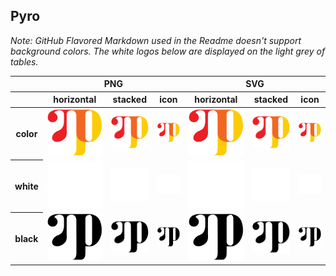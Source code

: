 ## Pyro

*Note: GitHub Flavored Markdown used in the Readme doesn't support background colors. The white logos below are displayed on the light grey of tables.*

<table class="logos-table">
	<thead>
		<tr>
			<th></th>
			<th colspan="3">PNG</th>
			<th colspan="3">SVG</th>
		</tr>
		<tr>
			<th></th>
			<th>horizontal</th>
			<th>stacked</th>
			<th>icon</th>
			<th>horizontal</th>
			<th>stacked</th>
			<th>icon</th>
		</tr>
	</thead>	
    <tbody>
		<tr>
			<th>color</th>
			<td><a href="horizontal/color/pyro-horizontal-color.png" download><img src="horizontal/color/pyro-horizontal-color.png" width="200"></a></td>
			<td><a href="stacked/color/pyro-stacked-color.png" download><img src="stacked/color/pyro-stacked-color.png" width="95"></a></td>
			<td><a href="icon/color/pyro-icon-color.png" download><img src="icon/color/pyro-icon-color.png" width="75"></a></td>
			<td><a href="horizontal/color/pyro-horizontal-color.svg" download><img src="horizontal/color/pyro-horizontal-color.svg" width="200"></a></td>
			<td><a href="stacked/color/pyro-stacked-color.svg" download><img src="stacked/color/pyro-stacked-color.svg" width="95"></a></td>
			<td><a href="icon/color/pyro-icon-color.png" download><img src="icon/color/pyro-icon-color.png" width="75"></a></td>
		</tr>
		<tr>
			<th>white</th>
			<td><a href="horizontal/white/pyro-horizontal-white.png" download><img src="horizontal/white/pyro-horizontal-white.png" width="200"></a></td>
			<td><a href="stacked/white/pyro-stacked-white.png" download><img src="stacked/white/pyro-stacked-white.png" width="95"></a></td>
			<td><a href="icon/white/pyro-icon-white.png" download><img src="icon/white/pyro-icon-white.png" width="75"></a></td>
			<td><a href="horizontal/white/pyro-horizontal-white.svg" download><img src="horizontal/white/pyro-horizontal-white.svg" width="200"></a></td>
			<td><a href="stacked/white/pyro-stacked-white.svg" download><img src="stacked/white/pyro-stacked-white.svg" width="95"></a></td>
			<td><a href="icon/white/pyro-icon-white.svg" download><img src="icon/white/pyro-icon-white.svg" width="75"></a></td>
		</tr>
		<tr>
			<th>black</th>
			<td><a href="horizontal/black/pyro-horizontal-black.png" download><img src="horizontal/black/pyro-horizontal-black.png" width="200"></a></td>
			<td><a href="stacked/black/pyro-stacked-black.png" download><img src="stacked/black/pyro-stacked-black.png" width="95"></a></td>
			<td><a href="icon/black/pyro-icon-black.png" download><img src="icon/black/pyro-icon-black.png" width="75"></a></td>
			<td><a href="horizontal/black/pyro-horizontal-black.svg" download><img src="horizontal/black/pyro-horizontal-black.svg" width="200"></a></td>
			<td><a href="stacked/black/pyro-stacked-black.svg" download><img src="stacked/black/pyro-stacked-black.svg" width="95"></a></td>
			<td><a href="icon/black/pyro-icon-black.svg" download><img src="icon/black/pyro-icon-black.svg" width="75"></a></td>
		</tr>
	</tbody>	
</table>

